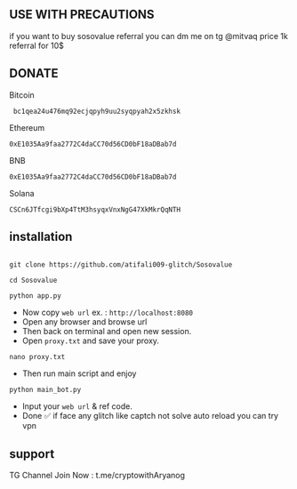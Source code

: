 ## USE WITH PRECAUTIONS 

if you want to buy sosovalue referral you can dm me on tg @mitvaq 
price 1k referral for 10$ 
## DONATE ##

 Bitcoin
```
 bc1qea24u476mq92ecjqpyh9uu2syqpyah2x5zkhsk
```
Ethereum 
```
0xE1035Aa9faa2772C4daCC70d56CD0bF18aDBab7d
```
BNB
```
0xE1035Aa9faa2772C4daCC70d56CD0bF18aDBab7d
```
Solana
```
CSCn6JTfcgi9bXp4TtM3hsyqxVnxNgG47XkMkrQqNTH
```
## installation 

```

git clone https://github.com/atifali009-glitch/Sosovalue
```
```
cd Sosovalue
```
```
python app.py
```

- Now copy `web url` ex. : `http://localhost:8080`
- Open any browser and browse url
- Then back on terminal and open new session.
- Open `proxy.txt` and save your proxy.
```
nano proxy.txt
```

- Then run main script and enjoy
```
python main_bot.py
```
- Input your `web url` & ref code.
- Done ✅
if face any glitch like captch not solve auto reload you can try vpn 
## support 
TG Channel Join Now : t.me/cryptowithAryanog
